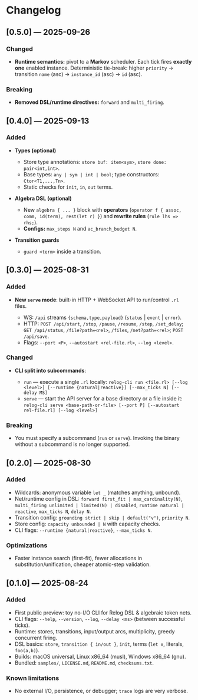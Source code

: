 # Changelog

## [0.5.0] — 2025-09-26

### Changed

- **Runtime semantics:** pivot to a **Markov** scheduler. Each tick fires **exactly one** enabled instance. Deterministic tie-break: higher `priority` → transition `name` (asc) → `instance_id` (asc) → `id` (asc).

### Breaking

- **Removed DSL/runtime directives:** `forward` and `multi_firing`.

## [0.4.0] — 2025-09-13

### Added

- **Types (optional)**

  - Store type annotations: `store buf: item<sym>`, `store done: pair<int,int>`.
  - Base types: `any | sym | int | bool`; type constructors: `Ctor<T1,...,Tn>`.
  - Static checks for `init`, `in`, `out` terms.

- **Algebra DSL (optional)**

  - New `algebra { ... }` block with **operators** (`operator f { assoc, comm, id(term), rest(let r) }`) and **rewrite rules** (`rule lhs => rhs;`).
  - **Configs:** `max_steps N` and `ac_branch_budget N`.

- **Transition guards**

  - `guard <term>` inside a transition.

## [0.3.0] — 2025-08-31

### Added

- **New `serve` mode**: built-in HTTP + WebSocket API to run/control `.rl` files.

  - WS: `/api` streams `{schema,type,payload}` (`status` | `event` | `error`).
  - HTTP: `POST /api/start`, `/stop`, `/pause`, `/resume`, `/step`, `/set_delay`; `GET /api/status`, `/file?path=<rel>`, `/files`, `/net?path=<rel>`; `POST /api/save`.
  - Flags: `--port <P>`, `--autostart <rel-file.rl>`, `--log <level>`.

### Changed

- **CLI split into subcommands**:

  - `run` — execute a single `.rl` locally:
    `relog-cli run <file.rl> [--log <level>] [--runtime {natural|reactive}] [--max_ticks N] [--delay MS]`
  - `serve` — start the API server for a base directory or a file inside it:
    `relog-cli serve <base-path-or-file> [--port P] [--autostart rel-file.rl] [--log <level>]`

### Breaking

- You must specify a subcommand (`run` or `serve`). Invoking the binary without a subcommand is no longer supported.

## [0.2.0] — 2025-08-30

### Added

- Wildcards: anonymous variable `let _` (matches anything, unbound).
- Net/runtime config in DSL: `forward first_fit | max_cardinality(N)`, `multi_firing unlimited | limited(N) | disabled`, `runtime natural | reactive`, `max_ticks N`, `delay N`.
- Transition config: `grounding strict | skip | default("v")`, `priority N`.
- Store config: `capacity unbounded | N` with capacity checks.
- CLI flags: `--runtime {natural|reactive}`, `--max_ticks N`.

### Optimizations

- Faster instance search (first-fit), fewer allocations in substitution/unification, cheaper atomic-step validation.

## [0.1.0] — 2025-08-24

### Added

- First public preview: toy no-I/O CLI for Relog DSL & algebraic token nets.
- CLI flags: `--help`, `--version`, `--log`, `--delay <ms>` (between successful ticks).
- Runtime: stores, transitions, input/output arcs, multiplicity, greedy concurrent firing.
- DSL basics: `store`, `transition { in/out }`, `init`, terms (`let x`, literals, `foo(a,b)`).
- Builds: macOS universal, Linux x86_64 (musl), Windows x86_64 (gnu).
- Bundled: `samples/`, `LICENSE.md`, `README.md`, `checksums.txt`.

### Known limitations

- No external I/O, persistence, or debugger; `trace` logs are very verbose.
